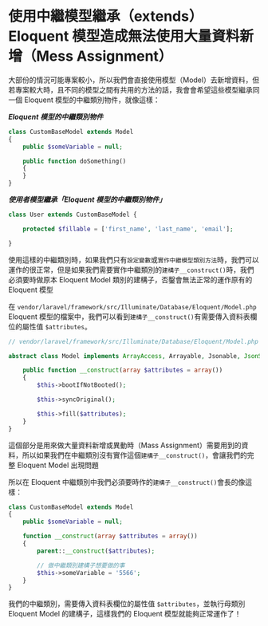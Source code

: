 # 使用中繼模型繼承（extends）Eloquent 模型造成無法使用大量資料新增（Mess Assignment）

大部份的情況可能專案較小，所以我們會直接使用模型（Model）去新增資料，但若專案較大時，且不同的模型之間有共用的方法的話，我會會希望這些模型繼承同一個 Eloquent 模型的中繼類別物件，就像這樣：

***Eloquent 模型的中繼類別物件***

```php
class CustomBaseModel extends Model
{
    public $someVariable = null;

    public function doSomething()
    {
    }
}
```

***使用者模型繼承「Eloquent 模型的中繼類別物件」***

```php
class User extends CustomBaseModel {

    protected $fillable = ['first_name', 'last_name', 'email'];

}
```

使用這樣的中繼類別時，如果我們只有`設定變數`或`實作中繼模型類別方法`時，我們可以運作的很正常，但是如果我們需要實作中繼類別的`建構子__construct()`時，我們必須要時做原本 Eloquent Model 類別的建構子，否鑿會無法正常的運作原有的 Eloquent 模型

在 `vendor/laravel/framework/src/Illuminate/Database/Eloquent/Model.php` Eloquent 模型的檔案中，我們可以看到`建構子__construct()`有需要傳入資料表欄位的屬性值 `$attributes`。

```php
// vendor/laravel/framework/src/Illuminate/Database/Eloquent/Model.php

abstract class Model implements ArrayAccess, Arrayable, Jsonable, JsonSerializable, QueueableEntity, UrlRoutable {

    public function __construct(array $attributes = array())
    {
        $this->bootIfNotBooted();

        $this->syncOriginal();

        $this->fill($attributes);
    }
}
```

這個部分是用來做大量資料新增或異動時（Mass Assignment）需要用到的資料，所以如果我們在中繼類別沒有實作這個`建構子__construct()`，會讓我們的完整 Eloquent Model 出現問題

所以在 Eloquent 中繼類別中我們必須要時作的`建構子__construct()`會長的像這樣：

```php
class CustomBaseModel extends Model
{
    public $someVariable = null;

    function __construct(array $attributes = array())
    {
        parent::__construct($attributes);

        // 做中繼類別建構子想要做的事
        $this->someVariable = '5566';
    }
}
```

我們的中繼類別，需要傳入資料表欄位的屬性值 `$attributes`，並執行母類別 Eloquent Model 的建構子，這樣我們的 Eloquent 模型就能夠正常運作了！
